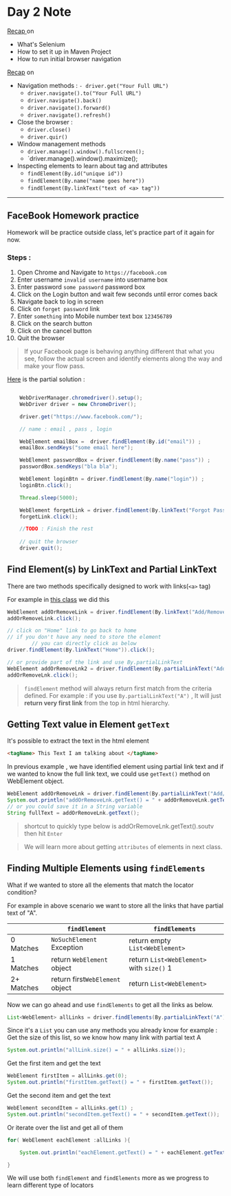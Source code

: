 # Day 2 Note 

[Recap ](../../../../../../ReadMe.md) on 
- What's Selenium 
- How to set it up in Maven Project
- How to run initial browser navigation

[Recap](./../day01_navigation_locators/ReadMe.md) on 
- Navigation methods :
  `- driver.get("Your Full URL")`
  - `driver.navigate().to("Your Full URL")`
  - `driver.navigate().back()`
  - `driver.navigate().forward()`
  - `driver.navigate().refresh()`
- Close the browser :
  - `driver.close()`
  - `driver.quir()`
- Window management methods 
  - `driver.manage().window().fullscreen();`
  - `driver.manage().window().maximize();
- Inspecting elements to learn about tag and attributes 
  - `findElement(By.id("unique id"))`
  - `findElement(By.name("name goes here"))`
  - `findElement(By.linkText("text of <a> tag"))`

--- 
## FaceBook Homework practice 
Homework will be practice outside class,  let's practice part of it again for now.

### Steps : 
1. Open Chrome and Navigate to `https://facebook.com`
2. Enter username `invalid username` into username box
3. Enter password `some password` password box
4. Click on the Login button and wait few seconds until error comes back
5. Navigate back to log in screen
6. Click on `forget password` link
7. Enter `something` into Mobile number text box `123456789`
8. Click on the search button
9. Click on the cancel button
10. Quit the browser

> If your Facebook page is behaving anything different that what you see, follow the actual screen and identify elements along the way and make your flow pass.


[Here](FindByID_byName_ByLinkText.java) is the partial solution :
```java

    WebDriverManager.chromedriver().setup();
    WebDriver driver = new ChromeDriver();

    driver.get("https://www.facebook.com/");

    // name : email , pass , login

    WebElement emailBox =  driver.findElement(By.id("email")) ;
    emailBox.sendKeys("some email here");

    WebElement passwordBox = driver.findElement(By.name("pass")) ;
    passwordBox.sendKeys("bla bla");

    WebElement loginBtn = driver.findElement(By.name("login")) ;
    loginBtn.click();

    Thread.sleep(5000);

    WebElement forgetLink = driver.findElement(By.linkText("Forgot Password?")) ;
    forgetLink.click();

    //TODO : Finish the rest
    
    // quit the browser
    driver.quit();

```

## Find Element(s) by LinkText and Partial LinkText

There are two methods specifically designed to work with links(`<a>` tag) 

For example in [this class](LinkTextPartialLinkTextPractice.java) we did this
```java
WebElement addOrRemoveLink = driver.findElement(By.linkText("Add/Remove Elements"));
addOrRemoveLink.click();

// click on "Home" link to go back to home
// if you don't have any need to store the element 
        // you can directly click as below
driver.findElement(By.linkText("Home")).click();

// or provide part of the link and use By.partialLinkText 
WebElement addOrRemoveLnk2 = driver.findElement(By.partialLinkText("Add/Remove"));
addOrRemoveLnk.click();

```
> `findElement` method will always return first match from the criteria defined.
> For example : if you use `By.partialLinkText("A")` , It will just **return very first link** from the top in html hierarchy.


## Getting Text value in Element `getText`

It's possible to extract the text in the html element 
```html
<tagName> This Text I am talking about </tagName>
```

In previous example , we have identified element using partial link text and if we wanted to know the full link text, we could use `getText()` method on WebElement object.

```java
WebElement addOrRemoveLnk = driver.findElement(By.partialLinkText("Add/Remove"));
System.out.println("addOrRemoveLnk.getText() = " + addOrRemoveLnk.getText() );
// or you could save it in a String variable 
String fullText = addOrRemoveLnk.getText(); 
```
> shortcut to quickly type below is  addOrRemoveLnk.getText().soutv then hit `Enter`

> We will learn more about getting `attributes` of elements in next class.

 
## Finding Multiple Elements using **`findElements`**

What if we wanted to store all the elements that match the locator condition?

For example in above scenario we want to store all the links that have partial text of "A". 

|   	        |  `findElement` 	            |   `findElements`	|
|---	        |---	                        |---	            |
|0 Matches   	|  `NoSuchElement` Exception 	|  return empty `List<WebElement>`    	            |
|1 Matches   	|   return `WebElement` object	|  return `List<WebElement>` with `size()` 1 	|
|2+ Matches   	|   return first`WebElement` object	| return  `List<WebElement>` 	|


Now we can go ahead and use `findElements` to get all the links as below. 
```java
List<WebElement> allLinks = driver.findElements(By.partialLinkText("A")); 
```
Since it's a `List` you can use any methods you already know for example :
Get the size of this list, so we know how many link with partial text A
```java
System.out.println("allLink.size() = " + allLinks.size());
```
Get the first item and get the text
```java
WebElement firstItem = allLinks.get(0);
System.out.println("firstItem.getText() = " + firstItem.getText());
```

Get the second item and get the text
```java
WebElement secondItem = allLinks.get(1) ;
System.out.println("secondItem.getText() = " + secondItem.getText());
```

Or iterate over the list and get all of them
```java
for( WebElement eachElement :allLinks ){

    System.out.println("eachElement.getText() = " + eachElement.getText());

}
```

We will use both `findElement` and `findElements` more as we progress to learn different type of locators

